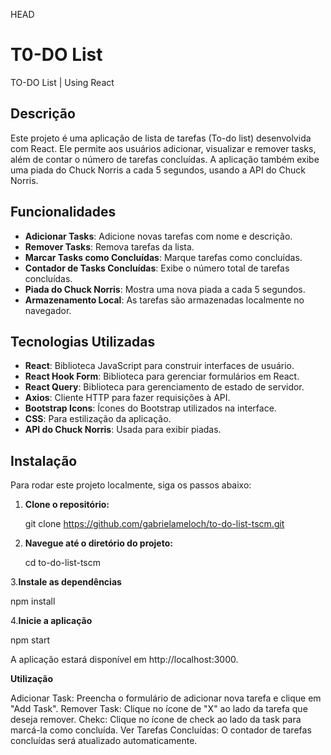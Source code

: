HEAD

# T0-DO List

TO-DO List | Using React

## Descrição

Este projeto é uma aplicação de lista de tarefas (To-do list) desenvolvida com React. Ele permite aos usuários adicionar, visualizar e remover tasks, além de contar o número de tarefas concluídas. A aplicação também exibe uma piada do Chuck Norris a cada 5 segundos, usando a API do Chuck Norris.

## Funcionalidades

- **Adicionar Tasks**: Adicione novas tarefas com nome e descrição.
- **Remover Tasks**: Remova tarefas da lista.
- **Marcar Tasks como Concluídas**: Marque tarefas como concluídas.
- **Contador de Tasks Concluídas**: Exibe o número total de tarefas concluídas.
- **Piada do Chuck Norris**: Mostra uma nova piada a cada 5 segundos.
- **Armazenamento Local**: As tarefas são armazenadas localmente no navegador.

## Tecnologias Utilizadas

- **React**: Biblioteca JavaScript para construir interfaces de usuário.
- **React Hook Form**: Biblioteca para gerenciar formulários em React.
- **React Query**: Biblioteca para gerenciamento de estado de servidor.
- **Axios**: Cliente HTTP para fazer requisições à API.
- **Bootstrap Icons**: Ícones do Bootstrap utilizados na interface.
- **CSS**: Para estilização da aplicação.
- **API do Chuck Norris**: Usada para exibir piadas.

## Instalação

Para rodar este projeto localmente, siga os passos abaixo:

1. **Clone o repositório:**

   git clone https://github.com/gabrielameloch/to-do-list-tscm.git

2. **Navegue até o diretório do projeto:**
   
   cd to-do-list-tscm
   
3.**Instale as dependências**

npm install

4.**Inicie a aplicação**

npm start

A aplicação estará disponível em http://localhost:3000.


**Utilização**

Adicionar Task: Preencha o formulário de adicionar nova tarefa e clique em "Add Task".
Remover Task: Clique no ícone de "X" ao lado da tarefa que deseja remover.
Chekc: Clique no ícone de check ao lado da task para marcá-la como concluída.
Ver Tarefas Concluídas: O contador de tarefas concluídas será atualizado automaticamente.

